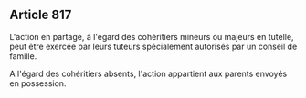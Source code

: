 Article 817
----
L'action en partage, à l'égard des cohéritiers mineurs ou majeurs en tutelle,
peut être exercée par leurs tuteurs spécialement autorisés par un conseil de
famille.

A l'égard des cohéritiers absents, l'action appartient aux parents envoyés en
possession.

